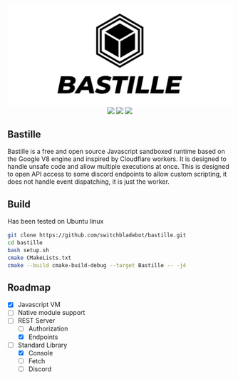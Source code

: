 <div align="center">
  <img src="https://raw.githubusercontent.com/SwitchbladeBot/bastille/master/assets/Banner.png"/>
  <br>
  <img src="https://www.codefactor.io/repository/github/switchbladebot/bastille/badge">
  <img src="https://img.shields.io/github/workflow/status/SwitchbladeBot/bastille/cpp">
  <img src="https://img.shields.io/github/license/SwitchbladeBot/bastille">
</div>

## Bastille
Bastille is a free and open source Javascript sandboxed runtime based on the Google V8 engine and inspired by Cloudflare workers. It is designed to handle unsafe code and allow multiple executions at once. This is designed to open API access to some discord endpoints to allow custom scripting, it does not handle event dispatching, it is just the worker.

## Build
Has been tested on Ubuntu linux
```bash
git clone https://github.com/switchbladebot/bastille.git
cd bastille
bash setup.sh
cmake CMakeLists.txt
cmake --build cmake-build-debug --target Bastille -- -j4
```

## Roadmap
- [x] Javascript VM
- [ ] Native module support
- [ ] REST Server
	- [ ] Authorization
	- [x] Endpoints
- [ ] Standard Library
	- [x] Console
	- [ ] Fetch
	- [ ] Discord
